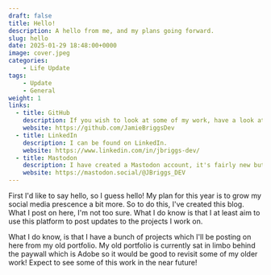 ```yaml
---
draft: false
title: Hello!
description: A hello from me, and my plans going forward.
slug: hello
date: 2025-01-29 18:48:00+0000
image: cover.jpeg
categories:
    - Life Update
tags:
    - Update
    - General
weight: 1
links:
  - title: GitHub
    description: If you wish to look at some of my work, have a look at my GitHub account.
    website: https://github.com/JamieBriggsDev
  - title: LinkedIn
    description: I can be found on LinkedIn.
    website: https://www.linkedin.com/in/jbriggs-dev/
  - title: Mastodon
    description: I have created a Mastodon account, it's fairly new but it's here!
    website: https://mastodon.social/@JBriggs_DEV
---
```


First I'd like to say hello, so I guess hello! My plan for this year is 
to grow my social media prescence a bit more. So to do this, I've created this blog. What I post on here, I'm not too sure. What I do know is that I at least aim to use this platform to post updates to the projects I work on.

What I do know, is that I have a bunch of projects which I'll be posting on here from my old portfolio. My old portfolio is currently sat in limbo behind the paywall which is Adobe so it would be good to revisit some of my older work! Expect to see some of this work in the near future!
